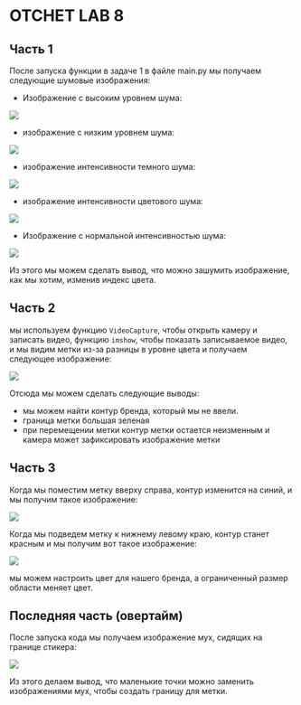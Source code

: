 # OTCHET LAB 8

## Часть 1

После запуска функции в задаче 1 в файле main.py мы получаем следующие шумовые изображения:
- Изображение с высоким уровнем шума:
<img src='noise_images\high_noise.png'>

- изображение с низким уровнем шума:
<img src='noise_images\low_noise.png'>

- изображение интенсивности темного шума:
<img src='noise_images\noise_dark.png'>

- изображение интенсивности цветового шума:
<img src='noise_images\noise_light.png'>

- Изображение с нормальной интенсивностью шума:
<img src='noise_images\normal.png'>

Из этого мы можем сделать вывод, что можно зашумить изображение, как мы хотим, изменив индекс цвета.


## Часть 2

мы используем функцию `VideoCapture`, чтобы открыть камеру и записать видео, функцию `imshow`, чтобы показать записываемое видео, и мы видим метки из-за разницы в уровне цвета и получаем следующее изображение:

<img src='noise_images\task2.PNG'>

Отсюда мы можем сделать следующие выводы:
- мы можем найти контур бренда, который мы не ввели.
- граница метки большая зеленая 
- при перемещении метки контур метки остается неизменным и камера может зафиксировать изображение метки


## Часть 3

Когда мы поместим метку вверху справа, контур изменится на синий, и мы получим такое изображение:

<img src='noise_images\task3_1.PNG'> 

Когда мы подведем метку к нижнему левому краю, контур станет красным и мы получим вот такое изображение:

<img src='noise_images\task3_2.PNG'>

мы можем настроить цвет для нашего бренда, а ограниченный размер области меняет цвет.

## Последняя часть (овертайм)

После запуска кода мы получаем изображение мух, сидящих на границе стикера:

<img src='noise_images\task_dop.PNG'> 

Из этого делаем вывод, что маленькие точки можно заменить изображениями мух, чтобы создать границу для метки.


